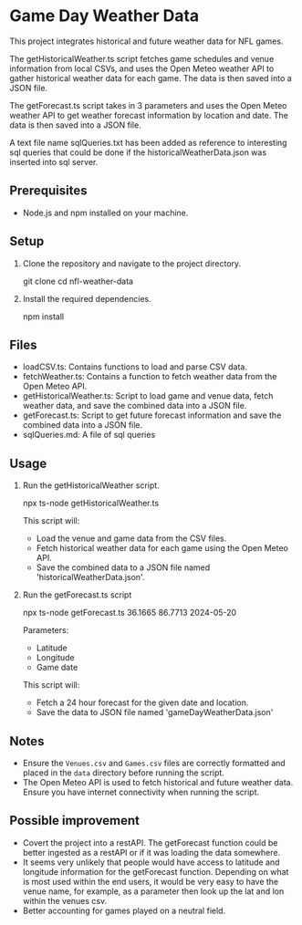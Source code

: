 # Game Day Weather Data

This project integrates historical and future weather data for NFL games.

The getHistoricalWeather.ts script fetches game schedules and venue information from local CSVs, and uses the Open Meteo weather API to gather historical weather data for each game. The data is then saved into a JSON file.

The getForecast.ts script takes in 3 parameters and uses the Open Meteo weather API to get weather forecast information by location and date. The data is then saved into a JSON file.

A text file name sqlQueries.txt has been added as reference to interesting sql queries that could be done if the historicalWeatherData.json was inserted into sql server.

## Prerequisites

- Node.js and npm installed on your machine.

## Setup

1. Clone the repository and navigate to the project directory.

   git clone <repository-url>
   cd nfl-weather-data

2. Install the required dependencies.

   npm install

## Files

- loadCSV.ts: Contains functions to load and parse CSV data.
- fetchWeather.ts: Contains a function to fetch weather data from the Open Meteo API.
- getHistoricalWeather.ts: Script to load game and venue data, fetch weather data, and save the combined data into a JSON file.
- getForecast.ts: Script to get future forecast information and save the combined data into a JSON file.
- sqlQueries.md: A file of sql queries

## Usage

1. Run the getHistoricalWeather script.

   npx ts-node getHistoricalWeather.ts

   This script will:

   - Load the venue and game data from the CSV files.
   - Fetch historical weather data for each game using the Open Meteo API.
   - Save the combined data to a JSON file named 'historicalWeatherData.json'.

2. Run the getForecast.ts script

   npx ts-node getForecast.ts 36.1665 86.7713 2024-05-20

   Parameters:

   - Latitude
   - Longitude
   - Game date

   This script will:

   - Fetch a 24 hour forecast for the given date and location.
   - Save the data to JSON file named 'gameDayWeatherData.json'

## Notes

- Ensure the `Venues.csv` and `Games.csv` files are correctly formatted and placed in the `data` directory before running the script.
- The Open Meteo API is used to fetch historical and future weather data. Ensure you have internet connectivity when running the script.

## Possible improvement

- Covert the project into a restAPI. The getForecast function could be better ingested as a restAPI or if it was loading the data somewhere.
- It seems very unlikely that people would have access to latitude and longitude information for the getForecast function. Depending on what is most used within the end users, it would be very easy to have the venue name, for example, as a parameter then look up the lat and lon within the venues csv.
- Better accounting for games played on a neutral field.
